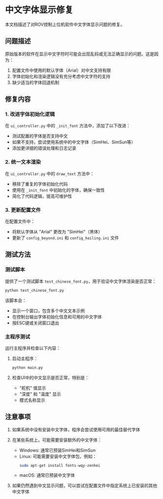 # 中文字体显示修复

本文档描述了对ROV控制上位机软件中文字体显示问题的修复。

## 问题描述

原始版本的软件在显示中文字符时可能会出现乱码或无法正确显示的问题。这是因为：

1. 配置文件中使用的默认字体（Arial）对中文支持有限
2. 字体初始化和渲染逻辑没有充分考虑中文字符的支持
3. 缺少适当的字体回退机制

## 修复内容

### 1. 改进字体初始化逻辑

在 `ui_controller.py` 中的 `_init_font` 方法中，添加了以下改进：

- 测试配置的字体是否支持中文
- 如果不支持，尝试使用系统中的中文字体（SimHei、SimSun等）
- 添加更详细的错误处理和日志记录

### 2. 统一文本渲染

在 `ui_controller.py` 中的 `draw_text` 方法中：

- 移除了重复的字体初始化代码
- 使用在 `_init_font` 中初始化的字体，确保一致性
- 简化了代码逻辑，提高可维护性

### 3. 更新配置文件

在配置文件中：

- 将默认字体从 "Arial" 更改为 "SimHei"（黑体）
- 更新了 `config_beyond.ini` 和 `config_hailing.ini` 文件

## 测试方法

### 测试脚本

提供了一个测试脚本 `test_chinese_font.py`，用于验证中文字体渲染是否正常：

```bash
python test_chinese_font.py
```

该脚本会：

- 显示一个窗口，包含多个中文文本示例
- 在控制台输出字体初始化信息和可用的中文字体
- 按ESC键或关闭窗口退出

### 主程序测试

运行主程序并检查以下内容：

1. 启动主程序：
   ```bash
   python main.py
   ```

2. 检查UI中的中文显示是否正常，特别是：
    - "舵机" 值显示
    - "深度" 和 "温度" 显示
    - 模式名称显示

## 注意事项

1. 如果系统中没有安装中文字体，程序会尝试使用可用的最佳替代字体
2. 在某些系统上，可能需要安装额外的中文字体：
    - Windows: 通常已预装SimHei和SimSun
    - Linux: 可能需要安装中文字体包，例如：
      ```bash
      sudo apt-get install fonts-wqy-zenhei
      ```
    - macOS: 通常已预装中文字体

3. 如果仍然遇到中文显示问题，可以尝试在配置文件中指定系统上已安装的其他中文字体